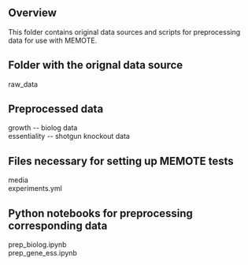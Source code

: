 ## Overview
This folder contains original data sources and scripts for preprocessing data for use with MEMOTE.

## Folder with the orignal data source
raw_data

## Preprocessed data
growth -- biolog data\
essentiality -- shotgun knockout data

## Files necessary for setting up MEMOTE tests
media\
experiments.yml

## Python notebooks for preprocessing corresponding data
prep_biolog.ipynb\
prep_gene_ess.ipynb
